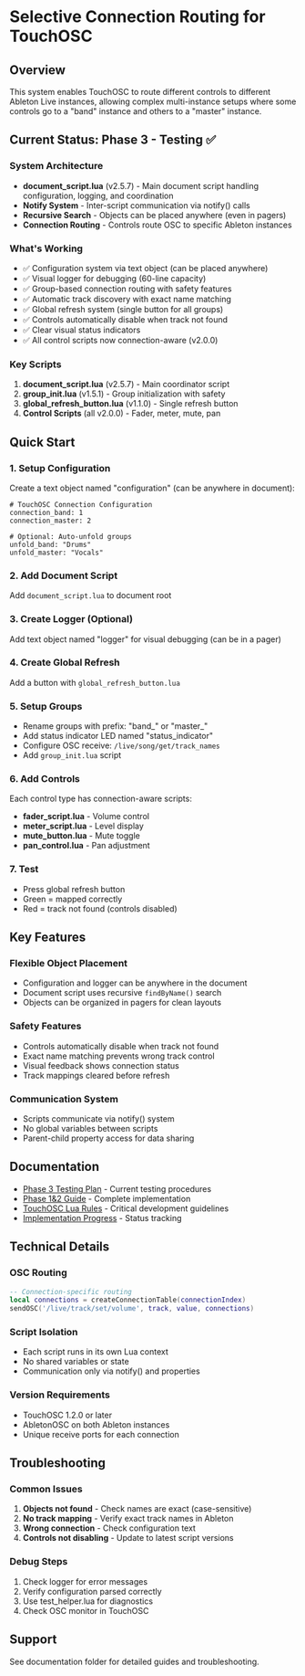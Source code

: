 # Selective Connection Routing for TouchOSC

## Overview
This system enables TouchOSC to route different controls to different Ableton Live instances, allowing complex multi-instance setups where some controls go to a "band" instance and others to a "master" instance.

## Current Status: Phase 3 - Testing ✅

### System Architecture
- **document_script.lua** (v2.5.7) - Main document script handling configuration, logging, and coordination
- **Notify System** - Inter-script communication via notify() calls
- **Recursive Search** - Objects can be placed anywhere (even in pagers)
- **Connection Routing** - Controls route OSC to specific Ableton instances

### What's Working
- ✅ Configuration system via text object (can be placed anywhere)
- ✅ Visual logger for debugging (60-line capacity)
- ✅ Group-based connection routing with safety features
- ✅ Automatic track discovery with exact name matching
- ✅ Global refresh system (single button for all groups)
- ✅ Controls automatically disable when track not found
- ✅ Clear visual status indicators
- ✅ All control scripts now connection-aware (v2.0.0)

### Key Scripts
1. **document_script.lua** (v2.5.7) - Main coordinator script
2. **group_init.lua** (v1.5.1) - Group initialization with safety
3. **global_refresh_button.lua** (v1.1.0) - Single refresh button
4. **Control Scripts** (all v2.0.0) - Fader, meter, mute, pan

## Quick Start

### 1. Setup Configuration
Create a text object named "configuration" (can be anywhere in document):
```
# TouchOSC Connection Configuration
connection_band: 1
connection_master: 2

# Optional: Auto-unfold groups
unfold_band: "Drums"
unfold_master: "Vocals"
```

### 2. Add Document Script
Add `document_script.lua` to document root

### 3. Create Logger (Optional)
Add text object named "logger" for visual debugging (can be in a pager)

### 4. Create Global Refresh
Add a button with `global_refresh_button.lua`

### 5. Setup Groups
- Rename groups with prefix: "band_" or "master_"
- Add status indicator LED named "status_indicator"
- Configure OSC receive: `/live/song/get/track_names`
- Add `group_init.lua` script

### 6. Add Controls
Each control type has connection-aware scripts:
- **fader_script.lua** - Volume control
- **meter_script.lua** - Level display
- **mute_button.lua** - Mute toggle
- **pan_control.lua** - Pan adjustment

### 7. Test
- Press global refresh button
- Green = mapped correctly
- Red = track not found (controls disabled)

## Key Features

### Flexible Object Placement
- Configuration and logger can be anywhere in the document
- Document script uses recursive `findByName()` search
- Objects can be organized in pagers for clean layouts

### Safety Features
- Controls automatically disable when track not found
- Exact name matching prevents wrong track control
- Visual feedback shows connection status
- Track mappings cleared before refresh

### Communication System
- Scripts communicate via notify() system
- No global variables between scripts
- Parent-child property access for data sharing

## Documentation
- [Phase 3 Testing Plan](docs/phase-3-script-testing.md) - Current testing procedures
- [Phase 1&2 Guide](docs/01-selective-connection-routing-phase.md) - Complete implementation
- [TouchOSC Lua Rules](rules/touchosc-lua-rules.md) - Critical development guidelines
- [Implementation Progress](docs/implementation-progress.md) - Status tracking

## Technical Details

### OSC Routing
```lua
-- Connection-specific routing
local connections = createConnectionTable(connectionIndex)
sendOSC('/live/track/set/volume', track, value, connections)
```

### Script Isolation
- Each script runs in its own Lua context
- No shared variables or state
- Communication only via notify() and properties

### Version Requirements
- TouchOSC 1.2.0 or later
- AbletonOSC on both Ableton instances
- Unique receive ports for each connection

## Troubleshooting

### Common Issues
1. **Objects not found** - Check names are exact (case-sensitive)
2. **No track mapping** - Verify exact track names in Ableton
3. **Wrong connection** - Check configuration text
4. **Controls not disabling** - Update to latest script versions

### Debug Steps
1. Check logger for error messages
2. Verify configuration parsed correctly
3. Use test_helper.lua for diagnostics
4. Check OSC monitor in TouchOSC

## Support
See documentation folder for detailed guides and troubleshooting.
